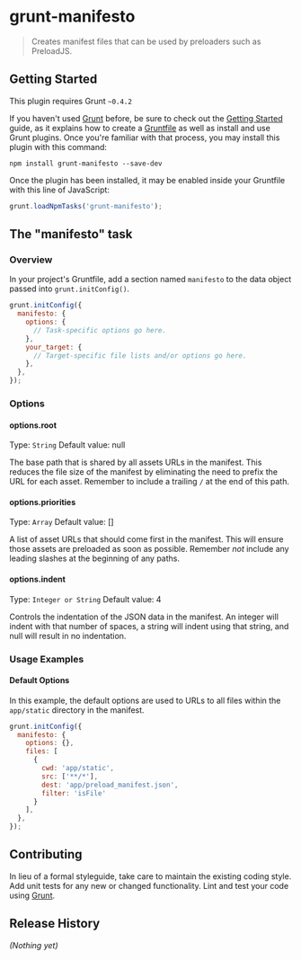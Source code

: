 # grunt-manifesto

> Creates manifest files that can be used by preloaders such as PreloadJS.

## Getting Started
This plugin requires Grunt `~0.4.2`

If you haven't used [Grunt](http://gruntjs.com/) before, be sure to check out the [Getting Started](http://gruntjs.com/getting-started) guide, as it explains how to create a [Gruntfile](http://gruntjs.com/sample-gruntfile) as well as install and use Grunt plugins. Once you're familiar with that process, you may install this plugin with this command:

```shell
npm install grunt-manifesto --save-dev
```

Once the plugin has been installed, it may be enabled inside your Gruntfile with this line of JavaScript:

```js
grunt.loadNpmTasks('grunt-manifesto');
```

## The "manifesto" task

### Overview
In your project's Gruntfile, add a section named `manifesto` to the data object passed into `grunt.initConfig()`.

```js
grunt.initConfig({
  manifesto: {
    options: {
      // Task-specific options go here.
    },
    your_target: {
      // Target-specific file lists and/or options go here.
    },
  },
});
```

### Options

#### options.root
Type: `String`
Default value: null

The base path that is shared by all assets URLs in the manifest. This reduces the file size of the manifest by eliminating the need to prefix the URL for each asset. Remember to include a trailing ```/``` at the end of this path.

#### options.priorities
Type: `Array`
Default value: []

A list of asset URLs that should come first in the manifest. This will ensure those assets are preloaded as soon as possible. Remember *not* include any leading slashes at the beginning of any paths.

#### options.indent
Type: `Integer or String`
Default value: 4

Controls the indentation of the JSON data in the manifest. An integer will indent with that number of spaces, a string will indent using that string, and null will result in no indentation.

### Usage Examples

#### Default Options
In this example, the default options are used to URLs to all files within the ```app/static``` directory in the manifest.

```js
grunt.initConfig({
  manifesto: {
    options: {},
    files: [
      {
        cwd: 'app/static',
        src: ['**/*'],
        dest: 'app/preload_manifest.json',
        filter: 'isFile'
      }
    ],
  },
});
```

## Contributing
In lieu of a formal styleguide, take care to maintain the existing coding style. Add unit tests for any new or changed functionality. Lint and test your code using [Grunt](http://gruntjs.com/).

## Release History
_(Nothing yet)_
